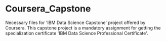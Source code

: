# Coursera_Capstone
Necessary files for 'IBM Data Science Capstone' project offered by Coursera. This capstone project is a mandatory assignment for getting the specialization certificate 'IBM Data Science Professional Certificate'. 

